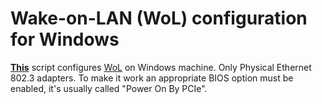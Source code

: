 # Wake-on-LAN (WoL) configuration for Windows

[**This**](<https://github.com/Devsh-Graphics-Programming/configure-wol-windows/blob/master/win-configure-wol.ps1>) script configures [WoL](<https://learn.microsoft.com/en-us/troubleshoot/windows-client/setup-upgrade-and-drivers/wake-on-lan-feature>) on Windows machine. Only Physical Ethernet 802.3 adapters. To make it work an appropriate BIOS  option must be enabled, it's usually called "Power On By PCIe".